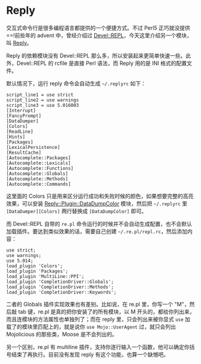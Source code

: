 # Reply

交互式命令行是很多编程语言都提供的一个便捷方式。不过 Perl5 正巧就没提供==!前些年的 advent 中，曾经介绍过 [Devel::REPL](/2009/12/REPL/)，今天这里介绍另一个模块，叫 [Reply](https://metacpan.org/pod/Reply)。

Reply 的依赖模块没有 Devel::REPL 那么多，所以安装起来更简单快速一些。此外，Devel::REPL 的 rcfile 是直接 Perl 语法，而 Reply 用的是 INI 格式的配置文件。

默认情况下，运行 reply 命令会自动生成 `~/.replyrc` 如下：

    script_line1 = use strict
    script_line2 = use warnings
    script_line3 = use 5.016003
    [Interrupt]
    [FancyPrompt]
    [DataDumper]
    [Colors]
    [ReadLine]
    [Hints]
    [Packages]
    [LexicalPersistence]
    [ResultCache]
    [Autocomplete::Packages]
    [Autocomplete::Lexicals]
    [Autocomplete::Functions]
    [Autocomplete::Globals]
    [Autocomplete::Methods]
    [Autocomplete::Commands]

这里面的 Colors 只是用来区分运行成功和失败时候的颜色，如果想要完整的高亮效果，可以安装 [Reply::Plugin::DataDumpColor](https://metacpan.org/pod/Reply::Plugin::DataDumpColor) 模块，然后把 `~/.replyrc` 里 `[DataDumper][Colors]` 两行替换成 `[DataDumpColor]` 即可。

而 Devel::REPL 自带的 `re.pl` 命令运行的时候并不会自动生成配置，也不会默认加载插件。要达到类似效果的话，需要自己创建 `~/.re.pl/repl.rc`，然后添加内容：

    use strict;
    use warnings;
    use 5.014;
    load_plugin 'Colors';
    load_plugin 'Packages';
    load_plugin 'MultiLine::PPI';
    load_plugin 'CompletionDriver::Globals';
    load_plugin 'CompletionDriver::Methods';
    load_plugin 'CompletionDriver::Keywords';

二者的 Globals 插件实现效果也有差别。比如说，在 re.pl 里，你写一个 "M"，然后敲 tab 键，re.pl 是真的把你安装了的所有模块，以 M 开头的，都给你列出来，而且连模块的方法属性也单独列了；而在 reply 里，只会列出来被你显式 `use` 加载了的模块里匹配上的，就是说你 `use Mojo::UserAgent` 过，就只会列出 Mojolicious 的那些类，Moose 是不会列出的。

另一个区别，re.pl 有 multiline 插件，支持你逐行输入一个函数，他可以确定你括号结束了再执行。目前没有发现 reply 有这个功能，也算一个缺憾吧。

